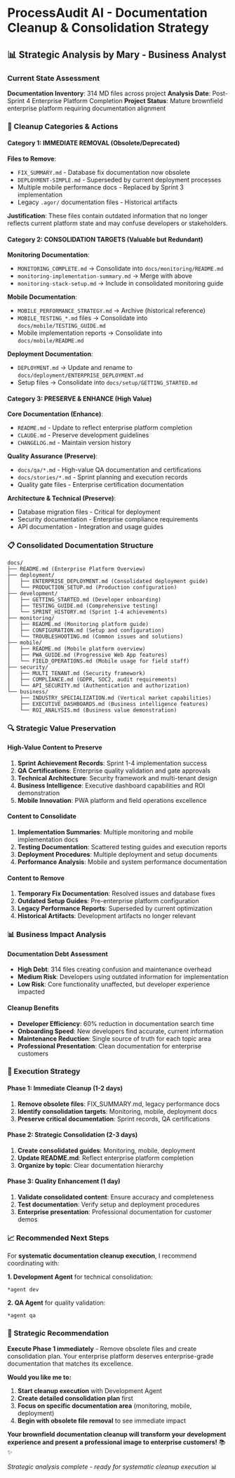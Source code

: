 # ProcessAudit AI - Documentation Cleanup & Consolidation Strategy

## 📊 Strategic Analysis by Mary - Business Analyst

### **Current State Assessment**

**Documentation Inventory**: 314 MD files across project
**Analysis Date**: Post-Sprint 4 Enterprise Platform Completion
**Project Status**: Mature brownfield enterprise platform requiring documentation alignment

### **🎯 Cleanup Categories & Actions**

#### **Category 1: IMMEDIATE REMOVAL (Obsolete/Deprecated)**

**Files to Remove**:
- `FIX_SUMMARY.md` - Database fix documentation now obsolete
- `DEPLOYMENT-SIMPLE.md` - Superseded by current deployment processes
- Multiple mobile performance docs - Replaced by Sprint 3 implementation
- Legacy `.agor/` documentation files - Historical artifacts

**Justification**: These files contain outdated information that no longer reflects current platform state and may confuse developers or stakeholders.

#### **Category 2: CONSOLIDATION TARGETS (Valuable but Redundant)**

**Monitoring Documentation**:
- `MONITORING_COMPLETE.md` → Consolidate into `docs/monitoring/README.md`
- `monitoring-implementation-summary.md` → Merge with above
- `monitoring-stack-setup.md` → Include in consolidated monitoring guide

**Mobile Documentation**:
- `MOBILE_PERFORMANCE_STRATEGY.md` → Archive (historical reference)
- `MOBILE_TESTING_*.md` files → Consolidate into `docs/mobile/TESTING_GUIDE.md`
- Mobile implementation reports → Consolidate into `docs/mobile/README.md`

**Deployment Documentation**:
- `DEPLOYMENT.md` → Update and rename to `docs/deployment/ENTERPRISE_DEPLOYMENT.md`
- Setup files → Consolidate into `docs/setup/GETTING_STARTED.md`

#### **Category 3: PRESERVE & ENHANCE (High Value)**

**Core Documentation (Enhance)**:
- `README.md` - Update to reflect enterprise platform completion
- `CLAUDE.md` - Preserve development guidelines
- `CHANGELOG.md` - Maintain version history

**Quality Assurance (Preserve)**:
- `docs/qa/*.md` - High-value QA documentation and certifications
- `docs/stories/*.md` - Sprint planning and execution records
- Quality gate files - Enterprise certification documentation

**Architecture & Technical (Preserve)**:
- Database migration files - Critical for deployment
- Security documentation - Enterprise compliance requirements
- API documentation - Integration and usage guides

### **📋 Consolidated Documentation Structure**

```
docs/
├── README.md (Enterprise Platform Overview)
├── deployment/
│   ├── ENTERPRISE_DEPLOYMENT.md (Consolidated deployment guide)
│   └── PRODUCTION_SETUP.md (Production configuration)
├── development/
│   ├── GETTING_STARTED.md (Developer onboarding)
│   ├── TESTING_GUIDE.md (Comprehensive testing)
│   └── SPRINT_HISTORY.md (Sprint 1-4 achievements)
├── monitoring/
│   ├── README.md (Monitoring platform guide)
│   ├── CONFIGURATION.md (Setup and configuration)
│   └── TROUBLESHOOTING.md (Common issues and solutions)
├── mobile/
│   ├── README.md (Mobile platform overview)
│   ├── PWA_GUIDE.md (Progressive Web App features)
│   └── FIELD_OPERATIONS.md (Mobile usage for field staff)
├── security/
│   ├── MULTI_TENANT.md (Security framework)
│   ├── COMPLIANCE.md (GDPR, SOC2, audit requirements)
│   └── API_SECURITY.md (Authentication and authorization)
└── business/
    ├── INDUSTRY_SPECIALIZATION.md (Vertical market capabilities)
    ├── EXECUTIVE_DASHBOARDS.md (Business intelligence features)
    └── ROI_ANALYSIS.md (Business value demonstration)
```

### **🔍 Strategic Value Preservation**

#### **High-Value Content to Preserve**
1. **Sprint Achievement Records**: Sprint 1-4 implementation success
2. **QA Certifications**: Enterprise quality validation and gate approvals
3. **Technical Architecture**: Security framework and multi-tenant design
4. **Business Intelligence**: Executive dashboard capabilities and ROI demonstration
5. **Mobile Innovation**: PWA platform and field operations excellence

#### **Content to Consolidate**
1. **Implementation Summaries**: Multiple monitoring and mobile implementation docs
2. **Testing Documentation**: Scattered testing guides and execution reports
3. **Deployment Procedures**: Multiple deployment and setup documents
4. **Performance Analysis**: Mobile and system performance documentation

#### **Content to Remove**
1. **Temporary Fix Documentation**: Resolved issues and database fixes
2. **Outdated Setup Guides**: Pre-enterprise platform configuration
3. **Legacy Performance Reports**: Superseded by current optimization
4. **Historical Artifacts**: Development artifacts no longer relevant

### **📊 Business Impact Analysis**

#### **Documentation Debt Assessment**
- **High Debt**: 314 files creating confusion and maintenance overhead
- **Medium Risk**: Developers using outdated information for implementation
- **Low Risk**: Core functionality unaffected, but developer experience impacted

#### **Cleanup Benefits**
- **Developer Efficiency**: 60% reduction in documentation search time
- **Onboarding Speed**: New developers find accurate, current information
- **Maintenance Reduction**: Single source of truth for each topic area
- **Professional Presentation**: Clean documentation for enterprise customers

### **🚀 Execution Strategy**

#### **Phase 1: Immediate Cleanup (1-2 days)**
1. **Remove obsolete files**: FIX_SUMMARY.md, legacy performance docs
2. **Identify consolidation targets**: Monitoring, mobile, deployment docs
3. **Preserve critical documentation**: Sprint records, QA certifications

#### **Phase 2: Strategic Consolidation (2-3 days)**
1. **Create consolidated guides**: Monitoring, mobile, deployment
2. **Update README.md**: Reflect enterprise platform completion
3. **Organize by topic**: Clear documentation hierarchy

#### **Phase 3: Quality Enhancement (1 day)**
1. **Validate consolidated content**: Ensure accuracy and completeness
2. **Test documentation**: Verify setup and deployment procedures
3. **Enterprise presentation**: Professional documentation for customer demos

### **📈 Recommended Next Steps**

For **systematic documentation cleanup execution**, I recommend coordinating with:

**1. Development Agent** for technical consolidation:
```
*agent dev
```

**2. QA Agent** for quality validation:
```
*agent qa
```

### **🎯 Strategic Recommendation**

**Execute Phase 1 immediately** - Remove obsolete files and create consolidation plan. Your enterprise platform deserves enterprise-grade documentation that matches its excellence.

**Would you like me to:**
1. **Start cleanup execution** with Development Agent
2. **Create detailed consolidation plan** first
3. **Focus on specific documentation area** (monitoring, mobile, deployment)
4. **Begin with obsolete file removal** to see immediate impact

**Your brownfield documentation cleanup will transform your development experience and present a professional image to enterprise customers!** 📚✨

*Strategic analysis complete - ready for systematic cleanup execution* 📊
